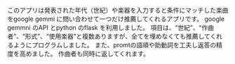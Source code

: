 このアプリは発表された年代（世紀）や楽器を入力すると条件にマッチした楽曲をgoogle gemmi に問い合わせて一つだけ推薦してくれるアプリです。
google gemmni のAPI とpython のflask を利用しました。
項目は、“世紀”、“作曲者”、“形式”、“使用楽器”と複数ありますが、全てを埋めなくても推薦してくれるようにプログラムしました。
また、promtの語順や助動詞を工夫し返答の精度を高めました。
作曲者も同時に返してくれます。